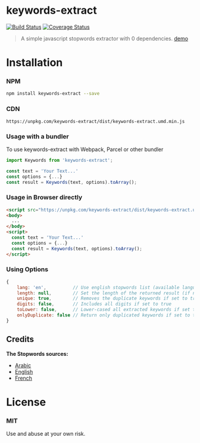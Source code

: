# keywords-extract 
[![Build Status](https://travis-ci.com/AmineYagoub/keywords-extract.svg?branch=master)](https://travis-ci.com/AmineYagoub/keywords-extract)
[![Coverage Status](https://coveralls.io/repos/github/AmineYagoub/keywords-extract/badge.svg?branch=master)](https://coveralls.io/github/AmineYagoub/keywords-extract?branch=master)
> A simple javascript stopwords extractor with 0 dependencies. [demo](https://amineyagoub.github.io/keywords-extract-demo/)
# Installation

### NPM

```bash
npm install keywords-extract --save
```

### CDN
`https://unpkg.com/keywords-extract/dist/keywords-extract.umd.min.js`

### Usage with a bundler
To use keywords-extract with Webpack, Parcel or other bundler

```js
import Keywords from 'keywords-extract';

const text = 'Your Text...'
const options = {...}
const result = Keywords(text, options).toArray();
```

### Usage in Browser directly
```html
<script src="https://unpkg.com/keywords-extract/dist/keywords-extract.umd.min.js"></script>
<body>
  ...
</body>
<script>
  const text = 'Your Text...'
  const options = {...}
  const result = Keywords(text, options).toArray();
</script>
```
### Using Options
```javascript
{
    lang: 'en',          // Use english stopwords list (available languages: ar, en, fr)
    length: null,        // Set the length of the returned result (if null return all result)
    unique: true,        // Removes the duplicate keywords if set to true
    digits: false,       // Includes all digits if set to true
    toLower: false,      // Lower-cased all extracted keywords if set to true
    onlyDuplicate: false // Return only duplicated keywords if set to true
}
```
## Credits

**The Stopwords sources:**

- [Arabic](https://github.com/6/stopwords-json)
- [English](https://dev.mysql.com/doc/refman/8.0/en/fulltext-stopwords.html)
- [French](https://github.com/6/stopwords-json)

# License

### MIT

Use and abuse at your own risk.